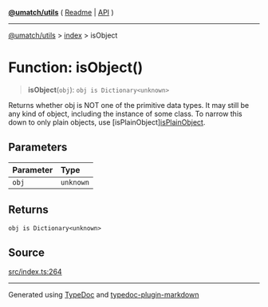[**@umatch/utils**](../../README.md) ( [Readme](../../README.md) \| [API](../../API.md) )

---

[@umatch/utils](../../API.md) > [index](../README.md) > isObject

# Function: isObject()

> **isObject**(`obj`): `obj is Dictionary<unknown>`

Returns whether obj is NOT one of the primitive data types. It may
still be any kind of object, including the instance of some class.
To narrow this down to only plain objects, use [isPlainObject][isPlainObject](function.isPlainObject.md).

## Parameters

| Parameter | Type      |
| :-------- | :-------- |
| `obj`     | `unknown` |

## Returns

`obj is Dictionary<unknown>`

## Source

[src/index.ts:264](https://github.com/umatch-oficial/utils/blob/a4be831/src/index.ts#L264)

---

Generated using [TypeDoc](https://typedoc.org/) and [typedoc-plugin-markdown](https://www.npmjs.com/package/typedoc-plugin-markdown)
